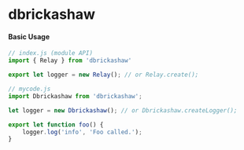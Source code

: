 dbrickashaw
===========

#### Basic Usage
```javascript
// index.js (module API)
import { Relay } from 'dbrickashaw'

export let logger = new Relay(); // or Relay.create();
 ```

 ```javascript
// mycode.js
import Dbrickashaw from 'dbrickashaw';

let logger = new Dbrickashaw(); // or Dbrickashaw.createLogger();

export let function foo() {
	 logger.log('info', 'Foo called.');
}
 ```